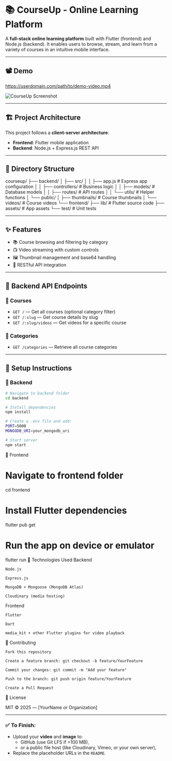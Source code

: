 # 📚 CourseUp - Online Learning Platform

A **full-stack online learning platform** built with Flutter (frontend) and Node.js (backend). It enables users to browse, stream, and learn from a variety of courses in an intuitive mobile interface.

---

## 📽️ Demo

https://userdomain.com/path/to/demo-video.mp4 <!-- Replace with actual video URL or GitHub video file link -->

![CourseUp Screenshot](https://userdomain.com/path/to/screenshot.png) <!-- Replace with actual image URL -->

---

## 🏗️ Project Architecture

This project follows a **client-server architecture**:

- **Frontend**: Flutter mobile application
- **Backend**: Node.js + Express.js REST API

---

## 📁 Directory Structure
courseup/
├── backend/
│ ├── src/
│ │ ├── app.js # Express app configuration
│ │ ├── controllers/ # Business logic
│ │ ├── models/ # Database models
│ │ ├── routes/ # API routes
│ │ └── utils/ # Helper functions
│ └── public/
│ ├── thumbnails/ # Course thumbnails
│ └── videos/ # Course videos
└── frontend/
├── lib/ # Flutter source code
├── assets/ # App assets
└── test/ # Unit tests

---

## ✨ Features

- 📚 Course browsing and filtering by category
- 📺 Video streaming with custom controls
- 🖼️ Thumbnail management and base64 handling
- 🔌 RESTful API integration

---

## 🔗 Backend API Endpoints

### 📘 Courses
- `GET /` — Get all courses (optional category filter)
- `GET /:slug` — Get course details by slug
- `GET /:slug/videos` — Get videos for a specific course

### 📂 Categories
- `GET /categories` — Retrieve all course categories

---

## 🚀 Setup Instructions

### 🔧 Backend

```bash
# Navigate to backend folder
cd backend

# Install dependencies
npm install

# Create a .env file and add:
PORT=5000
MONGODB_URI=your_mongodb_uri

# Start server
npm start
```
📱 Frontend
# Navigate to frontend folder
cd frontend

# Install Flutter dependencies
flutter pub get

# Run the app on device or emulator
flutter run
🧰 Technologies Used
Backend

    Node.js

    Express.js

    MongoDB + Mongoose (MongoDB Atlas)

    Cloudinary (media hosting)

Frontend

    Flutter

    Dart

    media_kit + other Flutter plugins for video playback

🤝 Contributing

    Fork this repository

    Create a feature branch: git checkout -b feature/YourFeature

    Commit your changes: git commit -m "Add your feature"

    Push to the branch: git push origin feature/YourFeature

    Create a Pull Request

📝 License

MIT © 2025 — [YourName or Organization]

---

### ✅ To Finish:

- Upload your **video** and **image** to:
  - GitHub (use Git LFS if >100 MB),
  - or a public file host (like Cloudinary, Vimeo, or your own server),
- Replace the placeholder URLs in the `README`.

